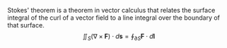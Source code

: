Stokes' theorem is a theorem in vector calculus that relates the surface integral of the curl of a vector field to a line integral over the boundary of that surface.
$$\iint_S (\nabla \times \mathbf{F}) \cdot d\mathbf{s} = \oint_{\partial S} \mathbf{F} \cdot d\mathbf{l}$$